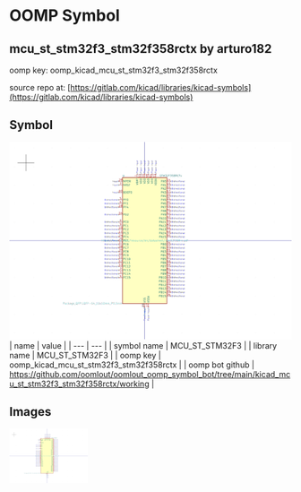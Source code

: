# OOMP Symbol  
## mcu_st_stm32f3_stm32f358rctx  by arturo182  
  
oomp key: oomp_kicad_mcu_st_stm32f3_stm32f358rctx  
  
source repo at: [https://gitlab.com/kicad/libraries/kicad-symbols](https://gitlab.com/kicad/libraries/kicad-symbols)  
## Symbol  
  
[![working.png](working_600.png)](working.png)  
| name | value | 
| --- | --- | 
| symbol name | MCU_ST_STM32F3 | 
| library name | MCU_ST_STM32F3 | 
| oomp key | oomp_kicad_mcu_st_stm32f3_stm32f358rctx | 
| oomp bot github | https://github.com/oomlout/oomlout_oomp_symbol_bot/tree/main/kicad_mcu_st_stm32f3_stm32f358rctx/working | 
## Images  
  
[![working.png](working_140.png)](working.png)  

